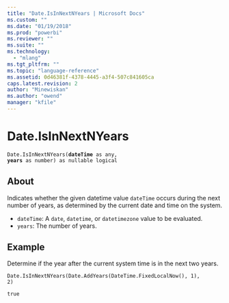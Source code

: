 ```yaml
---
title: "Date.IsInNextNYears | Microsoft Docs"
ms.custom: ""
ms.date: "01/19/2018"
ms.prod: "powerbi"
ms.reviewer: ""
ms.suite: ""
ms.technology: 
  - "mlang"
ms.tgt_pltfrm: ""
ms.topic: "language-reference"
ms.assetid: 0d46381f-4378-4445-a3f4-507c841605ca
caps.latest.revision: 2
author: "Minewiskan"
ms.author: "owend"
manager: "kfile"
---
```

# Date.IsInNextNYears
<code>Date.IsInNextNYears(**dateTime** as any, **years** as number) as nullable logical</code>

## About
Indicates whether the given datetime value <code>dateTime</code> occurs during the next number of years, as determined by the current date and time on the system. 
* <code>dateTime</code>: A <code>date</code>, <code>datetime</code>, or <code>datetimezone</code> value to be evaluated.
* <code>years</code>: The number of years.

## Example 
Determine if the year after the current system time is in the next two years.

<code>Date.IsInNextNYears(Date.AddYears(DateTime.FixedLocalNow(), 1), 2)</code>

<code>true</code>

